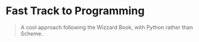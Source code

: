 # Fast Track to Programming
> A cool approach following the Wizzard Book, with Python rather than Scheme.

